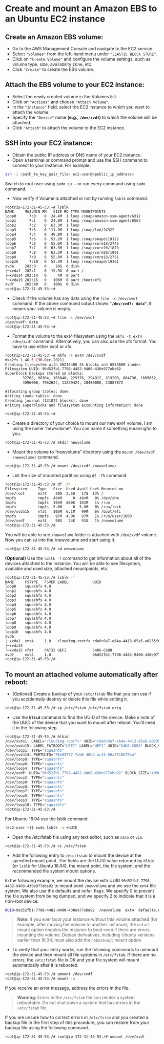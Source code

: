 # Create and mount an Amazon EBS to an Ubuntu EC2 instance

## Create an Amazon EBS volume:

- Go to the AWS Management Console and navigate to the EC2 service.
- Select `"Volumes"` from the left-hand menu under `"ELASTIC BLOCK STORE"`.
- Click on `"Create Volume"` and configure the volume settings, such as volume type, size, availability zone, etc.
- Click `"Create"` to create the EBS volume.

## Attach the EBS volume to your EC2 instance:

- Select the newly created volume in the Volumes list.
- Click on `"Actions"` and choose `"Attach Volume"`.
- In the `"Instance"` field, select the EC2 instance to which you want to attach the volume.
- Specify the `"Device"` name **(e.g., `/dev/xvdf`)** to which the volume will be attached.
- Click `"Attach"` to attach the volume to the EC2 instance.

## SSH into your EC2 instance:

- Obtain the public IP address or DNS name of your EC2 instance.
- Open a terminal or command prompt and use the SSH command to connect to your instance. For example:

```bash
ssh -i <path_to_key_pair_file> ec2-user@<public_ip_address>
```

Switch to root user using `sudo su -` or run every command using `sudo` command.

- Now verify if Volume is attached or not by running `lsblk` command.

```bash
root@ip-172-31-45-53:~# lsblk
NAME     MAJ:MIN RM   SIZE RO TYPE MOUNTPOINTS
loop0      7:0    0  24.4M  1 loop /snap/amazon-ssm-agent/6312
loop1      7:1    0  24.8M  1 loop /snap/amazon-ssm-agent/6563
loop2      7:2    0  63.3M  1 loop
loop3      7:3    0 111.9M  1 loop /snap/lxd/24322
loop4      7:4    0  49.8M  1 loop
loop5      7:5    0  53.2M  1 loop /snap/snapd/19122
loop6      7:6    0  55.6M  1 loop /snap/core18/2745
loop7      7:7    0  63.3M  1 loop /snap/core20/1879
loop8      7:8    0  63.5M  1 loop /snap/core20/1891
loop9      7:9    0  55.6M  1 loop /snap/core18/2751
loop10     7:10   0  53.3M  1 loop /snap/snapd/19361
xvda     202:0    0    20G  0 disk
├─xvda1  202:1    0  19.9G  0 part /
├─xvda14 202:14   0     4M  0 part
└─xvda15 202:15   0   106M  0 part /boot/efi
xvdf     202:80   0   100G  0 disk
root@ip-172-31-45-53:~#
```

- Check if the volume has any data using the `file -s /dev/xvdf` command.
If the above command output shows **`“/dev/xvdf: data“`**, it means your volume is empty.

```bash
root@ip-172-31-45-53:~# file -s /dev/xvdf
/dev/xvdf: data
root@ip-172-31-45-53:~#
```

- Format the volume to the ext4 filesystem using the `mkfs -t ext4 /dev/xvdf` command.
Alternatively, you can also use the xfs format. You have to use either ext4 or xfs.

```bash
root@ip-172-31-45-53:~# mkfs -t ext4 /dev/xvdf
mke2fs 1.46.5 (30-Dec-2021)
Creating filesystem with 26214400 4k blocks and 6553600 inodes
Filesystem UUID: 96d52fb1-7798-4482-9400-430e977ebe92
Superblock backups stored on blocks:
        32768, 98304, 163840, 229376, 294912, 819200, 884736, 1605632, 2654208,
        4096000, 7962624, 11239424, 20480000, 23887872

Allocating group tables: done
Writing inode tables: done
Creating journal (131072 blocks): done
Writing superblocks and filesystem accounting information: done

root@ip-172-31-45-53:~#
```
- Create a directory of your choice to mount our new ext4 volume. I am using the name “newvolume“. You can name it something meaningful to you.

```bash
root@ip-172-31-45-53:/# mkdir newvolume
```

- Mount the volume to “newvolume” directory using the `mount /dev/xvdf /newvolume/` command.

```bash
root@ip-172-31-45-53:/# mount /dev/xvdf /newvolume/
```

- List the size of mounted partition using `df -Th` command

```bash
root@ip-172-31-45-53:/# df -Th
Filesystem     Type   Size  Used Avail Use% Mounted on
/dev/root      ext4    20G  2.5G   17G  13% /
tmpfs          tmpfs  484M     0  484M   0% /dev/shm
tmpfs          tmpfs  194M  880K  193M   1% /run
tmpfs          tmpfs  5.0M     0  5.0M   0% /run/lock
/dev/xvda15    vfat   105M  6.1M   99M   6% /boot/efi
tmpfs          tmpfs   97M  4.0K   97M   1% /run/user/1000
/dev/xvdf      ext4    98G   24K   93G   1% /newvolume
root@ip-172-31-45-53:/#
```

You will be able to see `/newvolume` folder is attached with `/dev/xvdf` volume. Now you can `cd` into the /newvolume and start using it.

```bash
root@ip-172-31-45-53:/# cd newvolume
```

**(Optional)** Use the `lsblk -f` command to get information about all of the devices attached to the instance.
You will be able to see filesystem, available and used size, attached mountpoints, etc.

```bash
root@ip-172-31-45-53:/# lsblk -f
NAME     FSTYPE   FSVER LABEL           UUID                                 FSAVAIL FSUSE% MOUNTPOINTS
loop0    squashfs 4.0                                                              0   100% /snap/amazon-ssm-agent/6312
loop1    squashfs 4.0                                                              0   100% /snap/amazon-ssm-agent/6563
loop2    squashfs 4.0
loop3    squashfs 4.0                                                              0   100% /snap/lxd/24322
loop4    squashfs 4.0
loop5    squashfs 4.0                                                              0   100% /snap/snapd/19122
loop6    squashfs 4.0                                                              0   100% /snap/core18/2745
loop7    squashfs 4.0                                                              0   100% /snap/core20/1879
loop8    squashfs 4.0                                                              0   100% /snap/core20/1891
loop9    squashfs 4.0                                                              0   100% /snap/core18/2751
loop10   squashfs 4.0                                                              0   100% /snap/snapd/19361
xvda
├─xvda1  ext4     1.0   cloudimg-rootfs cda0c0a7-e64a-4413-85a5-a0235f6f567f   16.7G    13% /
├─xvda14
└─xvda15 vfat     FAT32 UEFI            54D6-C8B8                              98.3M     6% /boot/efi
xvdf     ext4     1.0                   96d52fb1-7798-4482-9400-430e977ebe92   92.9G     0% /newvolume
root@ip-172-31-45-53:/#
```

## To mount an attached volume automatically after reboot:

- (Optional) Create a backup of your `/etc/fstab` file that you can use if you accidentally destroy or delete this file while editing it.

```bash
root@ip-172-31-45-53:/# cp /etc/fstab /etc/fstab.orig
```

- Use the **`blkid`** command to find the UUID of the device. Make a note of the UUID of the device that you want to mount after reboot. You'll need it in the following step.

```bash
root@ip-172-31-45-53:/# blkid
/dev/xvda1: LABEL="cloudimg-rootfs" UUID="cda0c0a7-e64a-4413-85a5-a0235f6f567f" BLOCK_SIZE="4096" TYPE="ext4" PARTUUID="b2e4a171-bfec-43f0-928d-f8fe44362f17"
/dev/xvda15: LABEL_FATBOOT="UEFI" LABEL="UEFI" UUID="54D6-C8B8" BLOCK_SIZE="512" TYPE="vfat" PARTUUID="abfe16f0-dfd7-479d-93a7-67821caab591"
/dev/loop1: TYPE="squashfs"
/dev/xvda14: PARTUUID="95e637f7-7ab6-48b4-ac14-66a7518b75ba"
/dev/loop8: TYPE="squashfs"
/dev/loop6: TYPE="squashfs"
/dev/loop4: TYPE="squashfs"
/dev/xvdf: UUID="96d52fb1-7798-4482-9400-430e977ebe92" BLOCK_SIZE="4096" TYPE="ext4"
/dev/loop2: TYPE="squashfs"
/dev/loop0: TYPE="squashfs"
/dev/loop9: TYPE="squashfs"
/dev/loop7: TYPE="squashfs"
/dev/loop5: TYPE="squashfs"
/dev/loop3: TYPE="squashfs"
/dev/loop10: TYPE="squashfs"
root@ip-172-31-45-53:/#
```

For Ubuntu 18.04 use the lsblk command.

```bash
[ec2-user ~]$ sudo lsblk -o +UUID
```

- Open the /etc/fstab file using any text editor, such as `nano` or `vim`.

```bash
root@ip-172-31-45-53:/# vi /etc/fstab
```

- Add the following entry to `/etc/fstab` to mount the device at the specified mount point. The fields are the UUID value returned by `blkid` (or `lsblk` for Ubuntu 18.04), the mount point, the file system, and the recommended file system mount options.

In the following example, we mount the device with UUID `96d52fb1-7798-4482-9400-430e977ebe92` to mount point `/newvolume` and we use the `ext4` file system. We also use the defaults and nofail flags. We specify 0 to prevent the file system from being dumped, and we specify 2 to indicate that it is a non-root device.

```bash
UUID=96d52fb1-7798-4482-9400-430e977ebe92  /newvolume  ext4  defaults,nofail  0  2
```

> **Note**:
If you ever boot your instance without this volume attached (for example, after moving the volume to another instance), the `nofail` mount option enables the instance to boot even if there are errors mounting the volume. Debian derivatives, including Ubuntu versions earlier than 16.04, must also add the `nobootwait` mount option.

- To verify that your entry works, run the following commands to unmount the device and then mount all file systems in `/etc/fstab`. If there are no errors, the `/etc/fstab` file is OK and your file system will mount automatically after it is rebooted.

```bash
root@ip-172-31-45-53:/# umount /dev/xvdf
root@ip-172-31-45-53:/# mount -a
```

If you receive an error message, address the errors in the file.

> **Warning**:
Errors in the `/etc/fstab` file can render a system unbootable. Do not shut down a system that has errors in the `/etc/fstab` file.

If you are unsure how to correct errors in `/etc/fstab` and you created a backup file in the first step of this procedure, you can restore from your backup file using the following command.

```bash
root@ip-172-31-45-53:/# root@ip-172-31-45-53:/# umount /dev/xvdf
```
